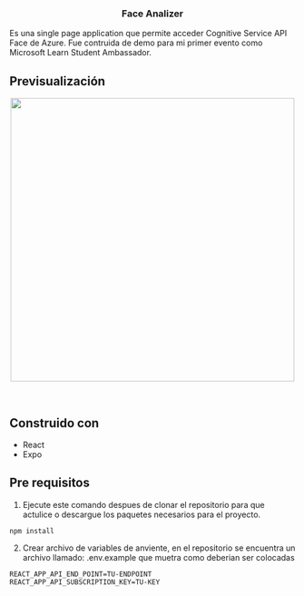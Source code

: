 <p align="center">
  <h3 align="center">Face Analizer</h3>
</p>

Es una single page application que permite acceder Cognitive Service API Face de Azure.
Fue contruida de demo para mi primer evento como Microsoft Learn Student Ambassador.

## Previsualización
<p align="center"><img src="https://user-images.githubusercontent.com/61214852/133018708-39d2fbca-7934-4c21-af36-7f802ca4bb4c.png" height=500></p><br>

## Construido con
* React
* Expo

## Pre requisitos

1. Ejecute este comando despues de clonar el repositorio para que actulice o descargue los paquetes necesarios para el proyecto.
```
npm install 
```
2. Crear archivo de variables de anviente, en el repositorio se encuentra un archivo llamado: .env.example
que muetra como deberian ser colocadas
```
REACT_APP_API_END_POINT=TU-ENDPOINT
REACT_APP_API_SUBSCRIPTION_KEY=TU-KEY
```
